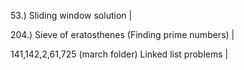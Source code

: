 53.) Sliding window solution |

204.) Sieve of eratosthenes (Finding prime numbers) |

141,142,2,61,725 (march folder) Linked list problems |
